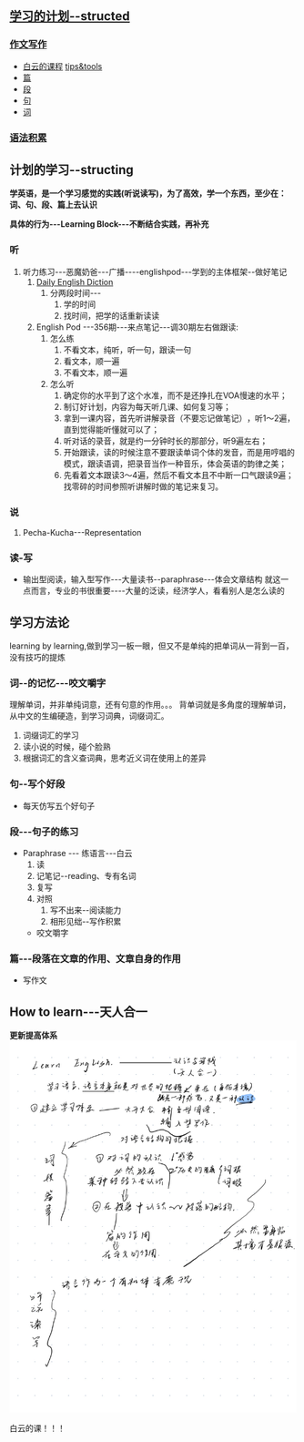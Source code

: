 

## [学习的计划--structed](./Structed%20learning/resources.md)
### [作文写作](./Structed%20learning/how%20to%20writing.md)
* [白云的课程](./Plans/A_brief_history/BaiYundeke.md)
[tips&tools](https://writingcenter.unc.edu/tips-and-tools/)
* [篇](./Structed%20learning/how%20to%20writing.md#篇)
* [段](./Structed%20learning/how%20to%20writing.md#段)
* [句](./Structed%20learning/how%20to%20writing.md#句)
* [词](./Structed%20learning/how%20to%20writing.md#词)
### [语法积累](./Structed%20learning/Grammar,style.md)


## 计划的学习--structing

**学英语，是一个学习感觉的实践(听说读写)，为了高效，学一个东西，至少在：词、句、段、篇上去认识**

**具体的行为---Learning Block---不断结合实践，再补充**


### 听
1. 听力练习---恶魔奶爸---广播----englishpod---学到的主体框架--做好笔记
   1. [Daily English Diction]( https://www.bilibili.com/video/BV1U7411a7xG)
      1. 分两段时间---
         1. 学的时间
         2. 找时间，把学的话重新读读
   2. English Pod ---356期---来点笔记---调30期左右做跟读:
      1. 怎么练
         1. 不看文本，纯听，听一句，跟读一句
         2. 看文本，顺一遍
         3. 不看文本，顺一遍
      2. 怎么听
         1. 确定你的水平到了这个水准，而不是还挣扎在VOA慢速的水平；
         2. 制订好计划，内容为每天听几课、如何复习等；
         3. 拿到一课内容，首先听讲解录音（不要忘记做笔记）​，听1～2遍，直到觉得能听懂就可以了；
         4. 听对话的录音，就是约一分钟时长的那部分，听9遍左右；
         5. 开始跟读，读的时候注意不要跟读单词个体的发音，而是用哼唱的模式，跟读语调，把录音当作一种音乐，体会英语的韵律之美；
         6. 先看着文本跟读3～4遍，然后不看文本且不中断一口气跟读9遍；找零碎的时间参照听讲解时做的笔记来复习。
### 说
1. Pecha-Kucha---Representation
### 读-写

* 输出型阅读，输入型写作---大量读书--paraphrase---体会文章结构
   就这一点而言，专业的书很重要----大量的泛读，经济学人，看看别人是怎么读的

## 学习方法论
learning by learning,做到学习一板一眼，但又不是单纯的把单词从一背到一百，没有技巧的提炼
### 词--的记忆---咬文嚼字
理解单词，并非单纯词意，还有句意的作用。。。
背单词就是多角度的理解单词，从中文的生编硬造，到学习词典，词缀词汇。
1. 词缀词汇的学习
2. 读小说的时候，碰个脸熟
3. 根据词汇的含义查词典，思考近义词在使用上的差异

### 句--写个好段
* 每天仿写五个好句子

### 段---句子的练习
* Paraphrase --- 练语言---白云
  1. 读
  2. 记笔记--reading、专有名词
  3. 复写
  4. 对照
     1. 写不出来--阅读能力
     2. 相形见绌--写作积累
  * 咬文嚼字

### 篇---段落在文章的作用、文章自身的作用
* 写作文



## How to learn---天人合一
**更新提高体系**
![page12](./pictures/Page12.jpg)

白云的课！！！




